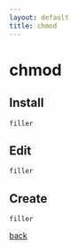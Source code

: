 ```yaml
---
layout: default
title: chmod 
---
```


# chmod

## Install

```
filler
```

## Edit
```
filler
```

## Create
```
filler
```

[back](../)
